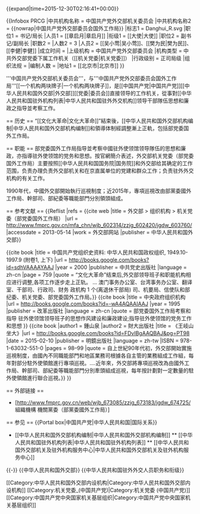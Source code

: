 {{expand|time=2015-12-30T02:16:41+00:00}}

{{Infobox PRCG
|中共机构名称 = 中国共产党外交部机关委员会
|中共机构名称2 = {{nowrap|中国共产党外交部委员会国外工作局}}
|标志1 = Danghui_R.svg
|职位1 = 书记/局长
|人员1 = [[章启月|章启月]]
|衔级1 = [[大使|大使]]
|职位2 = 副书记/副局长
|职数2 =
|人数2 = 3
|人员2 = [[吴小莺|吴小莺]]、[[樊为民|樊为民]]、[[李健|李健]]
|成立时间 =
|上级机构 = 中国共产党外交部委员会
|机构类型 = 中共外交部党委下属工作机关（[[机关党委|机关党委]]）
|行政级别 = 正司局级
|组织法规 =
|编制人数 =
|地址1 = [[北京市|北京市]]
}}

'''中国共产党外交部机关委员会'''，与'''中国共产党外交部委员会国外工作局'''[[一个机构两块牌子|一个机构两块牌子]]，是[[中国共产党|中国共产党]][[中华人民共和国外交部|外交部]][[党委|委员会]]直接领导的工作机关，從事對[[中华人民共和国驻外机构列表|中华人民共和国驻外外交机构]]领导干部隊伍思想和廉政之指导並考察工作。

== 历史 ==
“[[文化大革命|文化大革命]]”結束後，[[中华人民共和国外交部机构编制|中华人民共和国外交部机构编制]]和領導体制經調整漸上正軌，包括部党委国外工作局<ref name="中国共产党组织史资料1949.10-1997.9" />。

== 职能 ==
部党委国外工作局指导並考察中國驻外使领馆领导隊伍的思想和廉政，亦指導驻外使领馆的党务和思想<REF name="中央政府组织机构" />。按官網簡介表述，外交部机关党委（部党委国外工作局）主要按照[[中华人民共和国国务院|国务院]]和外交部给其确定的工作范围，负责办理负责外交部机关和在京直属单位的党建和群众工作；负责驻外外交机构的有关工作<ref name="官网简介" />。

1990年代，中國外交部開始執行巡視制度；近2015年，專項巡視改由部黨委國外工作局、幹部司、部紀委等職能部門分別領頭組成<ref name="鍾山泉財大出版社2015" />。

== 参考文献 ==
{{Reflist |refs =
<ref name="官网简介">{{cite web |title = 外交部 > 组织机构 > 机关党委（部党委国外工作局） |url = http://www.fmprc.gov.cn/mfa_chn/wjb_602314/zzjg_602420/jgdw_603760/ |accessdate = 2013-05-14 |work = 外交部网站 |publisher = 中华人民共和国外交部}}</ref>

<ref name="中国共产党组织史资料1949.10-1997.9">{{cite book |title = 中国共产党组织史资料: 中华人民共和国政权组织, 1949.10-1997.9 (附卷1, 上下) |url = http://books.google.com/books?id=sdhVAAAAYAAJ |year = 2000 |publisher = 中共党史出版社 |language = zh-cn |page = 759 |quote = “文化大革命”结束后,外交部领导班子和职能机构相应进行调整,各项工作逐步走上正轨。 ... 澳门事务办公室、台湾事务办公室、翻译室、干部司、行政司、财务 政机构 1  个(离退休干部局) 司、机要局、信使队和部纪委、机关党委、部党委国外工作局。}}</ref>
<ref name="中央政府组织机构">{{cite book |title = 中央政府组织机构 |url = http://books.google.com/books?id=-wA4AQAAIAAJ |year = 1995 |publisher = 改革出版社 |language = zh-cn |quote = 部党委国外工作局考察和指导 驻外使领馆领导班子的思想作风建设和廉政建设;指导驻外使领馆的党务工作和思想 }}</ref>
<ref name="鍾山泉財大出版社2015">{{cite book |author1 = 鍾山泉 |author2 = 財大出版社 |title = 《王岐山坐大》|url = http://books.google.com/books?id=FDvIBgAAQBAJ&pg=PT98 |date = 2015-02-10 |publisher = 明鏡出版社 |language = zh-tw |ISBN = 978-1-63032-551-0 |pages = 98–99 |quote = 自上世紀90年代初，外交部開始實施巡視制度，由國內不同職能部門和地區業務司根據各自主管的業務組成工作組，每年對部分駐外使領館進行專項巡視。....近年來，外交部將專項巡視改為由國外工作局、幹部司、部紀委等職能部門分別牽頭組成巡視，每年按計劃對一定數量的駐外使領館進行聯合巡視。}}</ref>
}}

== 外部链接 ==
* [http://www.fmprc.gov.cn/web/wjb_673085/zzjg_673183/jgdw_674725/ 組織機構 機關黨委（部黨委國外工作局）]

== 参见 ==
{{Portal box|中国共产党|中华人民共和国|国际关系}}
* [[中华人民共和国外交部机构编制|中华人民共和国外交部机构编制]]
** [[中华人民共和国驻外机构列表|中华人民共和国驻外机构列表]]
** [[中华人民共和国外交部机关及驻外机构服务中心|中华人民共和国外交部机关及驻外机构服务中心]]

{{-}}
{{中华人民共和国外交部}}
{{中华人民共和国驻外外交人员职务和衔级}}

[[Category:中华人民共和国外交部内设机构|Category:中华人民共和国外交部内设机构]]
[[Category:机关党委_(中国共产党)|Category:机关党委 (中国共产党)]]
[[Category:中国共产党中央国家机关基层组织|Category:中国共产党中央国家机关基层组织]]
